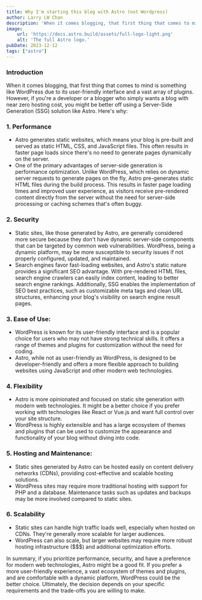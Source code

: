 ```yaml
---
title: Why I'm starting this blog with Astro (not Wordpress)
author: Larry LW Chan
description: 'When it comes blogging, that first thing that comes to mind is something like WordPress due to its user-friendly interface and a vast array of plugins. However, depending on your needs, you might be better off using a Server-Side Generation (SSG) platform like Astro'
image:
    url: 'https://docs.astro.build/assets/full-logo-light.png'
    alt: 'The full Astro logo.'
pubDate: 2023-12-12
tags: ["astro"]
---
```

### Introduction

When it comes blogging, that first thing that comes to mind is something like WordPress due to its user-friendly interface and a vast array of plugins. However, if you're a developer or a blogger who simply wants a blog with near zero hosting cost, you might be better off using a Server-Side Generation (SSG) solution like Astro.  Here's why:

### 1. Performance
- Astro generates static websites, which means your blog is pre-built and served as static HTML, CSS, and JavaScript files. This often results in faster page loads since there's no need to generate pages dynamically on the server.
- One of the primary advantages of server-side generation is performance optimization. Unlike WordPress, which relies on dynamic server requests to generate pages on the fly, Astro pre-generates static HTML files during the build process. This results in faster page loading times and improved user experience, as visitors receive pre-rendered content directly from the server without the need for server-side processing or caching schemes that's often buggy.

### 2. Security
- Static sites, like those generated by Astro, are generally considered more secure because they don't have dynamic server-side components that can be targeted by common web vulnerabilities.
WordPress, being a dynamic platform, may be more susceptible to security issues if not properly configured, updated, and maintained.
- Search engines favor fast-loading websites, and Astro's static nature provides a significant SEO advantage. With pre-rendered HTML files, search engine crawlers can easily index content, leading to better search engine rankings. Additionally, SSG enables the implementation of SEO best practices, such as customizable meta tags and clean URL structures, enhancing your blog's visibility on search engine result pages.

### 3. Ease of Use:
- WordPress is known for its user-friendly interface and is a popular choice for users who may not have strong technical skills. It offers a range of themes and plugins for customization without the need for coding.
- Astro, while not as user-friendly as WordPress, is designed to be developer-friendly and offers a more flexible approach to building websites using JavaScript and other modern web technologies.

### 4. Flexibility
- Astro is more opinionated and focused on static site generation with modern web technologies. It might be a better choice if you prefer working with technologies like React or Vue.js and want full control over your site structure.
- WordPress is highly extensible and has a large ecosystem of themes and plugins that can be used to customize the appearance and functionality of your blog without diving into code.

### 5. Hosting and Maintenance:
- Static sites generated by Astro can be hosted easily on content delivery networks (CDNs), providing cost-effective and scalable hosting solutions.
- WordPress sites may require more traditional hosting with support for PHP and a database. Maintenance tasks such as updates and backups may be more involved compared to static sites.

### 6. Scalability
- Static sites can handle high traffic loads well, especially when hosted on CDNs. They're generally more scalable for larger audiences.
- WordPress can also scale, but larger websites may require more robust hosting infrastructure ($$$) and additional optimization efforts.  

In summary, if you prioritize performance, security, and have a preference for modern web technologies, Astro might be a good fit. If you prefer a more user-friendly experience, a vast ecosystem of themes and plugins, and are comfortable with a dynamic platform, WordPress could be the better choice. Ultimately, the decision depends on your specific requirements and the trade-offs you are willing to make.
